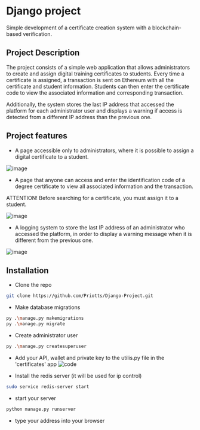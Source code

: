
# Django project

Simple development of a certificate creation system with a blockchain-based verification.

## Project Description

The project consists of a simple web application that allows administrators to create and assign digital training certificates to students. Every time a certificate is assigned, a transaction is sent on Ethereum with all the certificate and student information. Students can then enter the certificate code to view the associated information and corresponding transaction. 

Additionally, the system stores the last IP address that accessed the platform for each administrator user and displays a warning if access is detected from a different IP address than the previous one.

## Project features
- A page accessible only to administrators, where it is possible to assign a digital certificate to a student.

![image](https://user-images.githubusercontent.com/94853311/235688704-55efa80e-190c-4ab9-8fa3-0f0373005840.png)

- A page that anyone can access and enter the identification code of a degree certificate to view all associated information and the transaction.

ATTENTION! Before searching for a certificate, you must assign it to a student.

![image](https://user-images.githubusercontent.com/94853311/235691018-ce5e9570-2bb8-4a2d-ba52-4ed5e37613b8.png)

- A logging system to store the last IP address of an administrator who accessed the platform, in order to display a warning message when it is different from the previous one.

![image](https://user-images.githubusercontent.com/94853311/235691919-d83439fe-bcad-49c5-b1ed-235231be4e99.png)



## Installation

- Clone the repo 

```bash
git clone https://github.com/Priotts/Django-Project.git
```
- Make database migrations
```bash
py .\manage.py makemigrations
py .\manage.py migrate
```
- Create administrator user
```bash
py .\manage.py createsuperuser
```
- Add your API, wallet and private key to the utilis.py file in the 'certificates' app
![code](https://user-images.githubusercontent.com/94853311/235701038-6e4262ee-a9aa-4882-ad82-7ed0fc6d8ba9.png)

- Install the redis server (it will be used for ip control)
```bash
sudo service redis-server start
``` 

- start your server

```bash 
python manage.py runserver
``` 

- type your address into your browser


